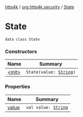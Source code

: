 [http4k](../../index.md) / [org.http4k.security](../index.md) / [State](./index.md)

# State

`data class State`

### Constructors

| Name | Summary |
|---|---|
| [&lt;init&gt;](-init-.md) | `State(value: `[`String`](https://kotlinlang.org/api/latest/jvm/stdlib/kotlin/-string/index.html)`)` |

### Properties

| Name | Summary |
|---|---|
| [value](value.md) | `val value: `[`String`](https://kotlinlang.org/api/latest/jvm/stdlib/kotlin/-string/index.html) |
